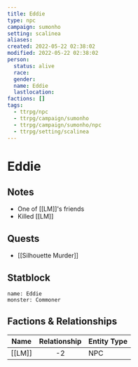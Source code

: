 ```yaml
---
title: Eddie
type: npc
campaign: sumonho
setting: scalinea
aliases: 
created: 2022-05-22 02:38:02
modified: 2022-05-22 02:38:02
person:
  status: alive
  race: 
  gender: 
  name: Eddie
  lastlocation: 
factions: []
tags:
  - ttrpg/npc
  - ttrpg/campaign/sumonho
  - ttrpg/campaign/sumonho/npc
  - ttrpg/setting/scalinea
---
```


# Eddie

## Notes

- One of [[LM]]'s friends
- Killed [[LM]]

## Quests

- [[Silhouette Murder]]

## Statblock

```statblock
name: Eddie
monster: Commoner
```


## Factions & Relationships
| Name   | Relationship | Entity Type |
| ------ |:------------:| ----------- |
| [[LM]] |      -2      | NPC         | 



